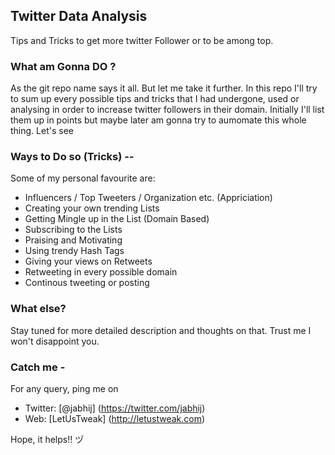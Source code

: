 ## Twitter Data Analysis

Tips and Tricks to get more twitter Follower or to be among top.

### What am Gonna DO ?

As the git repo name says it all. But let me take it further. In this repo I'll try to sum up every possible tips and tricks that I had undergone, used or analysing in order to increase twitter followers in their domain. Initially I'll list them up in points but maybe later am gonna try to aumomate this whole thing. Let's see

### Ways to Do so (Tricks) --

Some of my personal favourite are:
- Influencers / Top Tweeters / Organization etc. (Appriciation)
- Creating your own trending Lists
- Getting Mingle up in the List (Domain Based)
- Subscribing to the Lists
- Praising and Motivating
- Using trendy Hash Tags
- Giving your views on Retweets
- Retweeting in every possible domain
- Continous tweeting or posting

### What else?

Stay tuned for more detailed description and thoughts on that. Trust me I won't disappoint you.

### Catch me -

For any query, ping me on 
- Twitter: [@jabhij] (https://twitter.com/jabhij)
- Web: [LetUsTweak] (http://letustweak.com)

Hope, it helps!!  ヅ
